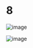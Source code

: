# 8

![image](https://github.com/LeeMinGyu23/8/assets/117800561/84b84c86-5370-4992-be39-4f187ae6d9be)


![image](https://github.com/LeeMinGyu23/8/assets/117800561/21292e0f-e395-4960-9249-8523a8096a4c)
